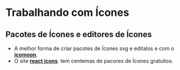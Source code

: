 # Trabalhando com Ícones
## Pacotes de Ícones e editores de Ícones
* A melhor forma de criar pacotes de Ícones svg e editalos e com o  **[icomoon](https://icomoon.io/)**.
* O site  **[react icons](https://react-icons.github.io/react-icons/)**. tem centemas de pacores de Ícones gratuitos.

